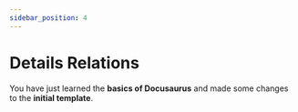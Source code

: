 ```yaml
---
sidebar_position: 4
---
```


# Details Relations

You have just learned the **basics of Docusaurus** and made some changes to the 
**initial template**.
